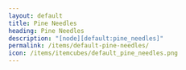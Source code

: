 ```yaml
---
layout: default
title: Pine Needles
heading: Pine Needles
description: "[node][default:pine_needles]"
permalink: /items/default-pine-needles/
icon: /items/itemcubes/default_pine_needles.png
---
```


